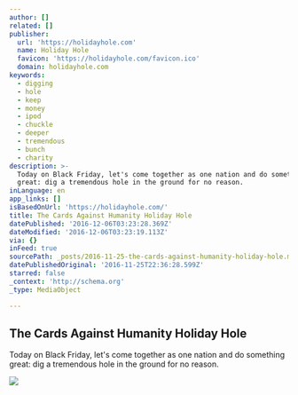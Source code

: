 ```yaml
---
author: []
related: []
publisher:
  url: 'https://holidayhole.com'
  name: Holiday Hole
  favicon: 'https://holidayhole.com/favicon.ico'
  domain: holidayhole.com
keywords:
  - digging
  - hole
  - keep
  - money
  - ipod
  - chuckle
  - deeper
  - tremendous
  - bunch
  - charity
description: >-
  Today on Black Friday, let's come together as one nation and do something
  great: dig a tremendous hole in the ground for no reason.
inLanguage: en
app_links: []
isBasedOnUrl: 'https://holidayhole.com/'
title: The Cards Against Humanity Holiday Hole
datePublished: '2016-12-06T03:23:28.369Z'
dateModified: '2016-12-06T03:23:19.113Z'
via: {}
inFeed: true
sourcePath: _posts/2016-11-25-the-cards-against-humanity-holiday-hole.md
datePublishedOriginal: '2016-11-25T22:36:28.599Z'
starred: false
_context: 'http://schema.org'
_type: MediaObject

---
```

<article style=""><h1>The Cards Against Humanity Holiday Hole</h1><p>Today on Black Friday, let's come together as one nation and do something great: dig a tremendous hole in the ground for no reason.</p><img src="https://dam1zmg9d677b.cloudfront.net/assets/hole_facebook-c3bc61f090f1607b09af97e132f391c4.jpg" /></article>